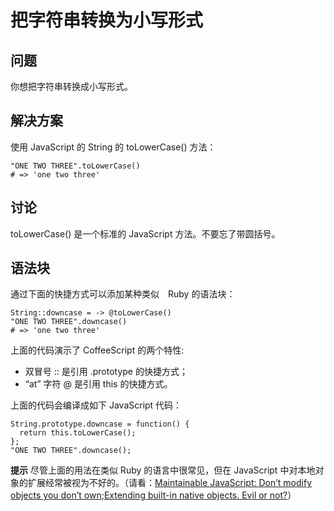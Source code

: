 # 把字符串转换为小写形式

## 问题

你想把字符串转换成小写形式。

## 解决方案

使用 JavaScript 的 String 的 toLowerCase() 方法：

```
"ONE TWO THREE".toLowerCase()
# => 'one two three'
```

## 讨论

toLowerCase() 是一个标准的 JavaScript 方法。不要忘了带圆括号。

## 语法块

通过下面的快捷方式可以添加某种类似　Ruby 的语法块：

```
String::downcase = -> @toLowerCase()
"ONE TWO THREE".downcase()
# => 'one two three'
```

上面的代码演示了 CoffeeScript 的两个特性:

* 双冒号 :: 是引用 .prototype 的快捷方式；
* “at” 字符 @ 是引用 this 的快捷方式。

上面的代码会编译成如下 JavaScript 代码：

```
String.prototype.downcase = function() {
  return this.toLowerCase();
};
"ONE TWO THREE".downcase();

```

**提示**
尽管上面的用法在类似 Ruby 的语言中很常见，但在 JavaScript 中对本地对象的扩展经常被视为不好的。（请看：[Maintainable JavaScript: Don’t modify objects you don’t own](http://www.nczonline.net/blog/2010/03/02/maintainable-javascript-dont-modify-objects-you-down-own/);[Extending built-in native objects. Evil or not?](http://perfectionkills.com/extending-built-in-native-objects-evil-or-not/)）
